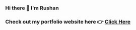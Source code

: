 ### Hi there 👋 I'm Rushan


### Check out my portfolio website here :point_right: [Click Here](https://portfolio-2-0-saiyedrushan.vercel.app/)

<!--
**SaiyedRushan/SaiyedRushan** is a ✨ _special_ ✨ repository because its `README.md` (this file) appears on your GitHub profile.

Here are some ideas to get you started:

- 🔭 I’m currently working on ...
- 🌱 I’m currently learning ...
- 👯 I’m looking to collaborate on ...
- 🤔 I’m looking for help with ...
- 💬 Ask me about ...
- 📫 How to reach me: ...
- 😄 Pronouns: ...
- ⚡ Fun fact: ...
-->
